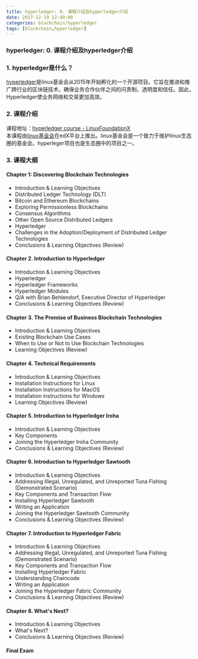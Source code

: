 ```yaml
---
title: hyperledger: 0. 课程介绍及hyperledger介绍
date: 2017-12-19 22:49:00
categories: blockchain/hyperledger
tags: [blockchain,hyperledger]
---
```

### hyperledger: 0. 课程介绍及hyperledger介绍

### 1. hyperledger是什么？
[hyperledger](https://www.linuxfoundation.org)是linux基金会从2015年开始孵化的一个开源项目。它旨在推进和推广跨行业的区块链技术，确保业务合作伙伴之间的问责制，透明度和信任。因此，Hyperledger使业务网络和交易更加高效。

### 2. 课程介绍
课程地址：[hyperledger course - LinuxFoundationX](https://courses.edx.org/courses/course-v1:LinuxFoundationX+LFS171x+3T2017/course/)  
本课程由[linux基金会](https://www.linuxfoundation.org)在edX平台上推出。linux基金会是一个致力于维护linux生态圈的基金会。hyperleger项目也是生态圈中的项目之一。

### 3. 课程大纲
#### Chapter 1: Discovering Blockchain Technologies
- Introduction & Learning Objectives
- Distributed Ledger Technology (DLT)
- Bitcoin and Ethereum Blockchains
- Exploring Permissionless Blockchains
- Consensus Algorithms
- Other Open Source Distributed Ledgers
- Hyperledger
- Challenges in the Adoption/Deployment of Distributed Ledger Technologies
- Conclusions & Learning Objectives (Review)

#### Chapter 2. Introduction to Hyperledger
- Introduction & Learning Objectives
- Hyperledger
- Hyperledger Frameworks
- Hyperledger Modules
- Q/A with Brian Behlendorf, Executive Director of Hyperledger
- Conclusions & Learning Objectives (Review)

#### Chapter 3. The Promise of Business Blockchain Technologies
- Introduction & Learning Objectives
- Existing Blockchain Use Cases
- When to Use or Not to Use Blockchain Technologies
- Learning Objectives (Review)

#### Chapter 4. Technical Requirements
- Introduction & Learning Objectives
- Installation Instructions for Linux
- Installation Instructions for MacOS
- Installation instructions for Windows
- Learning Objectives (Review)

#### Chapter 5. Introduction to Hyperledger Iroha
- Introduction & Learning Objectives
- Key Components
- Joining the Hyperledger Iroha Community
- Conclusions & Learning Objectives (Review)

#### Chapter 6. Introduction to Hyperledger Sawtooth
- Introduction & Learning Objectives
- Addressing Illegal, Unregulated, and Unreported Tuna Fishing (Demonstrated Scenario)
- Key Components and Transaction Flow
- Installing Hyperledger Sawtooth
- Writing an Application
- Joining the Hyperledger Sawtooth Community
- Conclusions & Learning Objectives (Review)

#### Chapter 7. Introduction to Hyperledger Fabric
- Introduction & Learning Objectives
- Addressing Illegal, Unregulated, and Unreported Tuna Fishing (Demonstrated Scenario)
- Key Components and Transaction Flow
- Installing Hyperledger Fabric
- Understanding Chaincode
- Writing an Application
- Joining the Hyperledger Fabric Community
- Conclusions & Learning Objectives (Review)

#### Chapter 8. What's Next?
- Introduction & Learning Objectives
- What's Next?
- Conclusions & Learning Objectives (Review)

#### Final Exam
